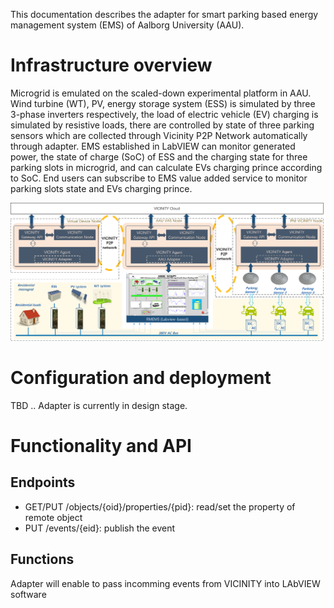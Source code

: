 
This documentation describes the adapter for smart parking based energy management system (EMS) of Aalborg University (AAU).

# Infrastructure overview

Microgrid is emulated on the scaled-down experimental platform in AAU. Wind turbine (WT), PV, energy storage system (ESS) is simulated by three 3-phase inverters respectively, the load of electric vehicle (EV) charging is simulated by resistive loads, there are controlled by state of three parking sensors which are collected through Vicinity P2P Network automatically through adapter. EMS established in LabVIEW can monitor generated power, the state of charge (SoC) of ESS and the charging state for three parking slots in microgrid, and can calculate EVs charging prince according to SoC. End users can subscribe to EMS value added service to monitor parking slots state and EVs charging prince. 

![Image text](https://github.com/YajuanGuan/pics/blob/master/%E5%9B%BE%E7%89%871.png)

# Configuration and deployment

TBD .. Adapter is currently in design stage.

# Functionality and API

## Endpoints

* GET/PUT /objects/{oid}/properties/{pid}: read/set the property of remote object
* PUT /events/{eid}: publish the event

## Functions

Adapter will enable to pass incomming events from VICINITY into LAbVIEW software
